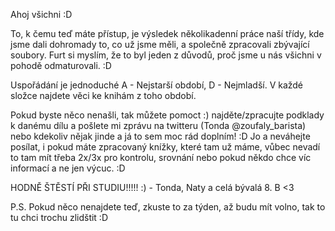 Ahoj všichni :D

To, k čemu teď máte přístup, je výsledek několikadenní práce naší třídy, kde jsme dali dohromady to, co už jsme měli, a společně zpracovali zbývající soubory. Furt si myslím, že to byl jeden z důvodů, proč jsme u nás všichni v pohodě odmaturovali. :D


Uspořádání je jednoduché A - Nejstarší období, D - Nejmladší. V každé složce najdete věci ke knihám z toho období.


Pokud byste něco nenašli, tak můžete pomoct :) najděte/zpracujte podklady k danému dílu a pošlete mi zprávu na twitteru (Tonda @zoufaly_barista) nebo kdekoliv nějak jinde a já to sem moc rád doplním! :D Jo a neváhejte posílat, i pokud máte zpracovaný knížky, které tam už máme, vůbec nevadí to tam mít třeba 2x/3x pro kontrolu, srovnání nebo pokud někdo chce víc informací a ne jen výcuc. :D


HODNĚ ŠTĚSTÍ PŘI STUDIU!!!!! :) - Tonda, Naty a celá bývalá 8. B <3


P.S. Pokud něco nenajdete teď, zkuste to za týden, až budu mít volno, tak to tu chci trochu zlidštit :D